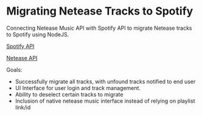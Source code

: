 # Migrating Netease Tracks to Spotify

Connecting Netease Music API with Spotify API to migrate Netease tracks to Spotify using 
NodeJS. 

[Spotify API](https://developer.spotify.com/documentation/web-api/)

[Netease API](https://binaryify.github.io/NeteaseCloudMusicApi/#/)

Goals:
- Successfully migrate all tracks, with unfound tracks notified to end user
- UI Interface for user login and track management. 
- Ability to deselect certain tracks to migrate 
- Inclusion of native netease music interface instead of relying on playlist link/id


